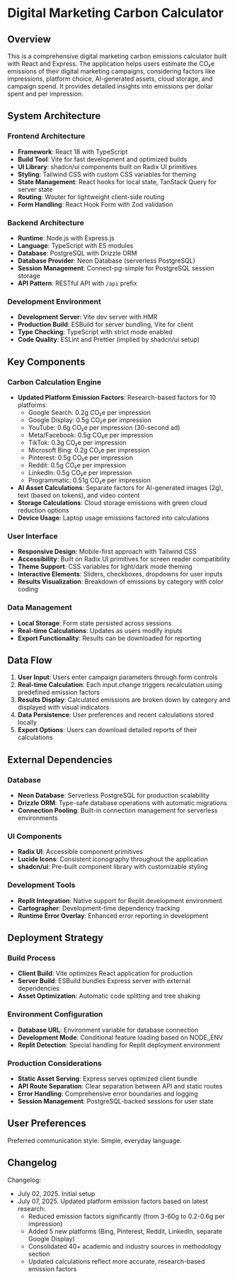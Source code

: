# Digital Marketing Carbon Calculator

## Overview

This is a comprehensive digital marketing carbon emissions calculator built with React and Express. The application helps users estimate the CO₂e emissions of their digital marketing campaigns, considering factors like impressions, platform choice, AI-generated assets, cloud storage, and campaign spend. It provides detailed insights into emissions per dollar spent and per impression.

## System Architecture

### Frontend Architecture
- **Framework**: React 18 with TypeScript
- **Build Tool**: Vite for fast development and optimized builds
- **UI Library**: shadcn/ui components built on Radix UI primitives
- **Styling**: Tailwind CSS with custom CSS variables for theming
- **State Management**: React hooks for local state, TanStack Query for server state
- **Routing**: Wouter for lightweight client-side routing
- **Form Handling**: React Hook Form with Zod validation

### Backend Architecture
- **Runtime**: Node.js with Express.js
- **Language**: TypeScript with ES modules
- **Database**: PostgreSQL with Drizzle ORM
- **Database Provider**: Neon Database (serverless PostgreSQL)
- **Session Management**: Connect-pg-simple for PostgreSQL session storage
- **API Pattern**: RESTful API with `/api` prefix

### Development Environment
- **Development Server**: Vite dev server with HMR
- **Production Build**: ESBuild for server bundling, Vite for client
- **Type Checking**: TypeScript with strict mode enabled
- **Code Quality**: ESLint and Prettier (implied by shadcn/ui setup)

## Key Components

### Carbon Calculation Engine
- **Updated Platform Emission Factors**: Research-based factors for 10 platforms:
  - Google Search: 0.2g CO₂e per impression
  - Google Display: 0.5g CO₂e per impression  
  - YouTube: 0.6g CO₂e per impression (30-second ad)
  - Meta/Facebook: 0.5g CO₂e per impression
  - TikTok: 0.3g CO₂e per impression
  - Microsoft Bing: 0.2g CO₂e per impression
  - Pinterest: 0.5g CO₂e per impression
  - Reddit: 0.5g CO₂e per impression
  - LinkedIn: 0.5g CO₂e per impression
  - Programmatic: 0.51g CO₂e per impression
- **AI Asset Calculations**: Separate factors for AI-generated images (2g), text (based on tokens), and video content
- **Storage Calculations**: Cloud storage emissions with green cloud reduction options
- **Device Usage**: Laptop usage emissions factored into calculations

### User Interface
- **Responsive Design**: Mobile-first approach with Tailwind CSS
- **Accessibility**: Built on Radix UI primitives for screen reader compatibility
- **Theme Support**: CSS variables for light/dark mode theming
- **Interactive Elements**: Sliders, checkboxes, dropdowns for user inputs
- **Results Visualization**: Breakdown of emissions by category with color coding

### Data Management
- **Local Storage**: Form state persisted across sessions
- **Real-time Calculations**: Updates as users modify inputs
- **Export Functionality**: Results can be downloaded for reporting

## Data Flow

1. **User Input**: Users enter campaign parameters through form controls
2. **Real-time Calculation**: Each input change triggers recalculation using predefined emission factors
3. **Results Display**: Calculated emissions are broken down by category and displayed with visual indicators
4. **Data Persistence**: User preferences and recent calculations stored locally
5. **Export Options**: Users can download detailed reports of their calculations

## External Dependencies

### Database
- **Neon Database**: Serverless PostgreSQL for production scalability
- **Drizzle ORM**: Type-safe database operations with automatic migrations
- **Connection Pooling**: Built-in connection management for serverless environments

### UI Components
- **Radix UI**: Accessible component primitives
- **Lucide Icons**: Consistent iconography throughout the application
- **shadcn/ui**: Pre-built component library with customizable styling

### Development Tools
- **Replit Integration**: Native support for Replit development environment
- **Cartographer**: Development-time dependency tracking
- **Runtime Error Overlay**: Enhanced error reporting in development

## Deployment Strategy

### Build Process
- **Client Build**: Vite optimizes React application for production
- **Server Build**: ESBuild bundles Express server with external dependencies
- **Asset Optimization**: Automatic code splitting and tree shaking

### Environment Configuration
- **Database URL**: Environment variable for database connection
- **Development Mode**: Conditional feature loading based on NODE_ENV
- **Replit Detection**: Special handling for Replit deployment environment

### Production Considerations
- **Static Asset Serving**: Express serves optimized client bundle
- **API Route Separation**: Clear separation between API and static routes
- **Error Handling**: Comprehensive error boundaries and logging
- **Session Management**: PostgreSQL-backed sessions for user state

## User Preferences

Preferred communication style: Simple, everyday language.

## Changelog

Changelog:
- July 02, 2025. Initial setup
- July 07, 2025. Updated platform emission factors based on latest research:
  - Reduced emission factors significantly (from 3-60g to 0.2-0.6g per impression) 
  - Added 5 new platforms (Bing, Pinterest, Reddit, LinkedIn, separate Google Display)
  - Consolidated 40+ academic and industry sources in methodology section
  - Updated calculations reflect more accurate, research-based emission factors